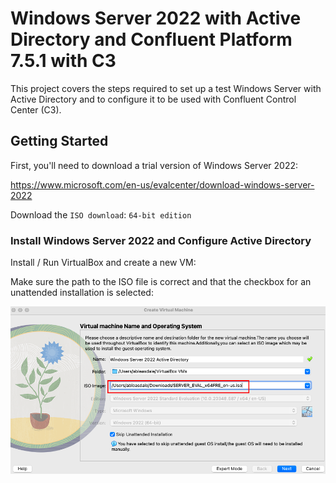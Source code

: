 # Windows Server 2022 with Active Directory and Confluent Platform 7.5.1 with C3

This project covers the steps required to set up a test Windows Server with Active Directory and to configure it to be used with Confluent Control Center (C3).

## Getting Started

First, you'll need to download a trial version of Windows Server 2022:

<https://www.microsoft.com/en-us/evalcenter/download-windows-server-2022>

Download the `ISO download`: `64-bit edition`

### Install Windows Server 2022 and Configure Active Directory

Install / Run VirtualBox and create a new VM:

Make sure the path to the ISO file is correct and that the checkbox for an unattended installation is selected:

![Unattended Windows Server Install](img/configure-virtualbox-unattended.png)